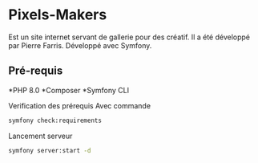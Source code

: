 # Pixels-Makers

Est un site internet servant de gallerie pour des créatif. Il a été développé par Pierre Farris. Développé avec Symfony.

## Pré-requis

*PHP 8.0
*Composer
*Symfony CLI

Verification des prérequis
Avec commande 
````bash
symfony check:requirements
````

Lancement serveur 
````bash
symfony server:start -d
````